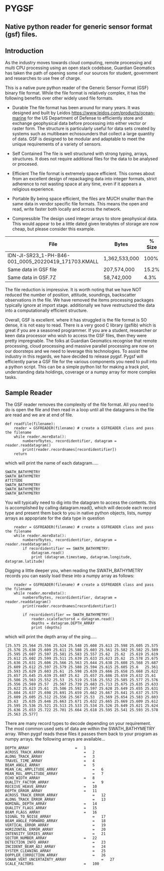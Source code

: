 # PYGSF 
## Native python reader for generic sensor format (gsf) files.

## Introduction

As the industry moves towards cloud computing, remote processing and multi CPU processing using an open stack codebase, Guardian Geomatics has taken the path of opening some of our sources for student, government and researches to use free of charge.

This is a native pure python reader of the Generic Sensor Format (GSF) binary file format.  While the file format is relatively complex, it has the following benefits over other widely used file formats.

* Durable
The file format has been around for many years.  It was designed and built by Leidos https://www.leidos.com/products/ocean-marine for the US Department of Defense to efficiently store and exchange geophysical data before processing into either vector or raster form. The structure is particularly useful for data sets created by systems such as multibeam echosounders that collect a large quantity of data. GSF is designed to be modular and adaptable to meet the unique requirements of a variety of sensors.

* Self Contained
The file is well structured with strong typing, arrays, structures.  It does not require additional files for the data to be analysed or procesed.

* Efficient
The file format is extremely space efficient. This comes about from an excellent design of repackaging data into integer formats, strict adherence to not wasting space at any time, even if it appears a religious experience. 

* Portable
By being space efficient, the files are MUCH smaller than the same data in vendor specific file formats.  This means the open and read, write faster both locally and across the network.

* Compressible
The design used integer arrays to store geophysical data.  This would appear to be a little dated given terabytes of storage are now cheap, but please consider this example.

| File | Bytes | % Size |
| ------------------- | ------------------------ | ---------------------- |
| IDN-JI-SR23_1-PH-B46-001_0005_20220419_171703.KMALL |1,362,533,000 | 100%|
| Same data in GSF file| 207,574,000 | 15.2%|
| Same data in GSF.7Z | 58,742,000| 4.3%|

The file reduction is impressive.  It is worth noting that we have NOT reduced the number of position, attitude, soundings, backscatter observations in the file.  We have removed the items processing packages typically ignore at import stage.  additionally we have restructured the data into a computationally efficient structure.

Overall, GSF is excellent.  where it has struggled is the file format is SO dense, it is not easy to read.  There is a very good C library (gsflib) which is great if you are a seasoned programmer.  If you are a student, researcher or keen data processor who wish to access the GSF files, then they were pretty impregnable.
The folks at Guardian Geomatics recognise that remote processing, cloud processing and massive parallel processing are now on our doorsteps and we need to leverage this technologies.  To assist the industry in this regards, we have decided to release pygsf.
Pygsf will efficiently parse a GSF file for the various components you need to pull into a python script.  This can be a simple python list for making a track plot, understanding data holdings, coverage or a numpy array for more complex tasks.

## Sample Reader
The GSF reader removes the complexity of the file format.  All you need to do is open the file and then read in a loop until all the datagrams in the file are read and we are at end of file.

```
def readfile(filename):
	reader = GSFREADER(filename) # create a GSFREADER class and pass the filename
	while reader.moreData():
		numberofbytes, recordidentifier, datagram = reader.readdatagram()
		print(reader.recordnames[recordidentifier])
	return
```

which will print the name of each datagram.....

```
SWATH_BATHYMETRY
SWATH_BATHYMETRY
ATTITUDE
SWATH_BATHYMETRY
SWATH_BATHYMETRY
SWATH_BATHYMETRY
```

You will typically need to dig into the datagram to access the contents.  this is accomplished by calling datagram.read(), which will decode each record type and present them back to you in native python objects, lists, numpy arrays as appopriate for the data type in question

```
	reader = GSFREADER(filename) # create a GSFREADER class and pass the filename
	while reader.moreData():
		numberofbytes, recordidentifier, datagram = reader.readdatagram()
		if recordidentifier == SWATH_BATHYMETRY:
			datagram.read()
			print (datagram.timestamp, datagram.longitude, datagram.latitude)

```

Digging a little deeper you, when reading the SWATH_BATHYMETRY records you can easily load these into a numpy array as follows:

```
	reader = GSFREADER(filename) # create a GSFREADER class and pass the filename
	while reader.moreData():
		numberofbytes, recordidentifier, datagram = reader.readdatagram()
		print(reader.recordnames[recordidentifier])

		if recordidentifier == SWATH_BATHYMETRY:
			reader.scalefactorsd = datagram.read()
			depths = datagram.DEPTH_ARRAY
			print (depths)

```

which will print the depth array of the ping.....

```
[25.575 25.564 25.556 25.524 25.548 25.608 25.613 25.598 25.605 25.575
 25.576 25.638 25.609 25.611 25.588 25.603 25.561 25.582 25.582 25.589
 25.595 25.607 25.597 25.581 25.583 25.557 25.62  25.62  25.619 25.619
 25.612 25.602 25.599 25.511 25.639 25.633 25.623 25.62  25.578 25.675
 25.636 25.631 25.606 25.566 25.563 25.644 25.638 25.608 25.568 25.687
 25.609 25.612 25.597 25.579 25.588 25.594 25.615 25.605 25.6   25.561
 25.593 25.629 25.603 25.61  25.598 25.639 25.666 25.658 25.668 25.622
 25.657 25.645 25.639 25.607 25.62  25.657 25.686 25.659 25.632 25.61
 25.586 25.563 25.552 25.53  25.519 25.516 25.552 25.585 25.577 25.576
 25.556 25.569 25.57  25.567 25.739 25.683 25.713 25.675 25.635 25.633
 25.622 25.623 25.61  25.586 25.592 25.597 25.628 25.649 25.655 25.631
 25.604 25.637 25.698 25.691 25.659 25.662 25.667 25.641 25.637 25.575
 25.609 25.605 25.512 25.556 25.567 25.53  25.569 25.654 25.583 25.603
 25.63  25.635 25.646 25.663 25.671 25.632 25.665 25.669 25.609 25.612
 25.595 25.536 25.521 25.513 25.533 25.534 25.526 25.649 25.621 25.624
 25.636 25.653 25.722 25.701 25.664 25.618 25.595 25.541 25.593 25.578
 25.563 25.577]
```

There are many record types to decode depending on your requirement.  The most common used sets of data are within the SWATH_BATHYMETRY array.  When pygsf reads these files it passes them back to your program as numpy arrays.  the following arrays are available...

```
DEPTH_ARRAY						=	1
ACROSS_TRACK_ARRAY					=	2
ALONG_TRACK_ARRAY					=	3
TRAVEL_TIME_ARRAY					=	4
BEAM_ANGLE_ARRAY					=	5
MEAN_CAL_AMPLITUDE_ARRAY				=	6
MEAN_REL_AMPLITUDE_ARRAY				=	7
ECHO_WIDTH_ARRAY					=	8
QUALITY_FACTOR_ARRAY					=	9
RECEIVE_HEAVE_ARRAY					=	10
DEPTH_ERROR_ARRAY					=	11
ACROSS_TRACK_ERROR_ARRAY				=  	12
ALONG_TRACK_ERROR_ARRAY					=	13
NOMINAL_DEPTH_ARRAY					=	14
QUALITY_FLAGS_ARRAY					=	15
BEAM_FLAGS_ARRAY					=	16
SIGNAL_TO_NOISE_ARRAY					=	17
BEAM_ANGLE_FORWARD_ARRAY				=	18
VERTICAL_ERROR_ARRAY					=	19
HORIZONTAL_ERROR_ARRAY					=	20
INTENSITY_SERIES_ARRAY					=	21
SECTOR_NUMBER_ARRAY					=	22
DETECTION_INFO_ARRAY					=	23
INCIDENT_BEAM_ADJ_ARRAY					=	24
SYSTEM_CLEANING_ARRAY					=	25
DOPPLER_CORRECTION_ARRAY				=	26
SONAR_VERT_UNCERTAINTY_ARRAY				=	27
SCALE_FACTORS						=	100

```
